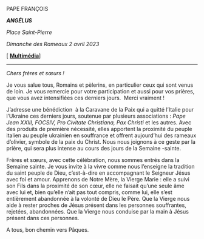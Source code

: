 PAPE FRANÇOIS

***ANGÉLUS***

*Place Saint-Pierre*

*Dimanche des Rameaux 2 avril 2023*

[ **[Multimédia](http://w2.vatican.va/content/francesco/frevents/event.dir.html/content/vaticanevents/fr/2023/4/2/angelus.html)**]

______________________________________

*Chers frères et sœurs !*

Je vous salue tous, Romains et pèlerins, en particulier ceux qui sont venus de loin. Je vous remercie pour votre participation et aussi pour vos prières, que vous avez intensifiées ces derniers jours.  Merci vraiment !

J’adresse une bénédiction  à la Caravane de la Paix qui a quitté l’Italie pour l’Ukraine ces derniers jours, soutenue par plusieurs associations : *Pape Jean XXIII, FOCSIV, Pro Civitate Christiana, Pax Christi* et les autres. Avec des produits de première nécessité, elles apportent la proximité du peuple italien au peuple ukrainien en souffrance et offrent aujourd’hui des rameaux d’olivier, symbole de la paix du Christ. Nous nous joignons à ce geste par la prière, qui sera plus intense au cours des jours de la Semaine -sainte.

Frères et sœurs, avec cette célébration, nous sommes entrés dans la Semaine sainte. Je vous invite à la vivre comme nous l’enseigne la tradition du saint peuple de Dieu, c’est-à-dire en accompagnant le Seigneur Jésus avec foi et amour. Apprenons de Notre Mère, la Vierge Marie : elle a suivi son Fils dans la proximité de son cœur, elle ne faisait qu’une seule âme avec lui et, bien qu’elle n’ait pas tout compris, comme lui, elle s’est entièrement abandonnée à la volonté de Dieu le Père. Que la Vierge nous aide à rester proches de Jésus présent dans les personnes souffrantes, rejetées, abandonnées. Que la Vierge nous conduise par la main à Jésus présent dans ces personnes.

A tous, bon chemin vers Pâques.